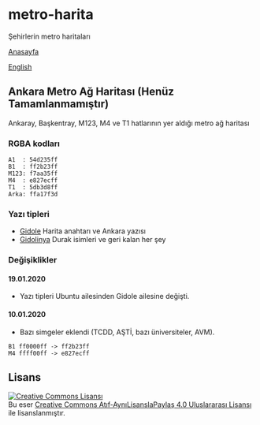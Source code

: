 # metro-harita
Şehirlerin metro haritaları

[Anasayfa](https://farukbrgl.github.io/)

[English](https://github.com/farukbrgl/metro-harita/blob/master/README_en.md)

## Ankara Metro Ağ Haritası (Henüz Tamamlanmamıştır)

Ankaray, Başkentray, M123, M4 ve T1 hatlarının yer aldığı metro ağ haritası

### RGBA kodları
```
A1  : 54d235ff
B1  : ff2b23ff
M123: f7aa35ff
M4  : e827ecff
T1  : 5db3d8ff
Arka: ffa17f3d
```
### Yazı tipleri
* [Gidole](https://gidole.github.io/) Harita anahtarı ve Ankara yazısı
* [Gidolinya](https://gidole.github.io/) Durak isimleri ve geri kalan her şey

### Değişiklikler

#### 19.01.2020
* Yazı tipleri Ubuntu ailesinden Gidole ailesine değişti.

#### 10.01.2020
* Bazı simgeler eklendi (TCDD, AŞTİ, bazı üniversiteler, AVM).
```
B1 ff0000ff -> ff2b23ff
M4 ffff00ff -> e827ecff
```

## Lisans
<a rel="license" href="http://creativecommons.org/licenses/by-sa/4.0/"><img alt="Creative Commons Lisansı" style="border-width:0" src="https://i.creativecommons.org/l/by-sa/4.0/80x15.png" /></a><br />Bu eser <a rel="license" href="http://creativecommons.org/licenses/by-sa/4.0/"> Creative Commons Atıf-AynıLisanslaPaylaş 4.0 Uluslararası Lisansı</a> ile lisanslanmıştır.
